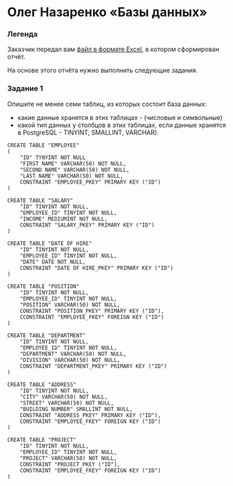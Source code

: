 # Олег Назаренко «Базы данных»

### Легенда

Заказчик передал вам [файл в формате Excel](https://github.com/netology-code/sdb-homeworks/blob/main/resources/hw-12-1.xlsx), в котором сформирован отчёт. 

На основе этого отчёта нужно выполнить следующие задания.

### Задание 1

Опишите не менее семи таблиц, из которых состоит база данных:

- какие данные хранятся в этих таблицах - (числовые и символьные)
- какой тип данных у столбцов в этих таблицах, если данные хранятся в PostgreSQL - TINYINT, SMALLINT, VARCHAR).

```
CREATE TABLE "EMPLOYEE"
(
	"ID" TYNYINT NOT NULL
	"FIRST NAME" VARCHAR(50) NOT NULL,
	"SECOND NAME" VARCHAR(50) NOT NULL,
	"LAST NAME" VARCHAR(50) NOT NULL,
	CONSTRAINT "EMPLOYEE_PKEY" PRIMARY KEY ("ID")
)

CREATE TABLE "SALARY"
	"ID" TINYINT NOT NULL,
	"EMPLOYEE_ID" TINYINT NOT NULL,
	"INCOME" MEDIUMINT NOT NULL,
	CONSTRAINT "SALARY_PKEY" PRIMARY KEY ("ID")
)

CREATE TABLE "DATE OF HIRE"
	"ID" TINYINT NOT NULL,
	"EMPLOYEE_ID" TINYINT NOT NULL,
	"DATE" DATE NOT NULL,
	CONSTRAINT "DATE OF HIRE_PKEY" PRIMARY KEY ("ID")
)

CREATE TABLE "POSITION"
	"ID" TINYINT NOT NULL,
	"EMPLOYEE_ID" TINYINT NOT NULL,
	"POSITION" VARCHAR(50) NOT NULL,
	CONSTRAINT "POSITION_PKEY" PRIMARY KEY ("ID"),
	СCONSTRAINT "EMPLOYEE_FKEY" FOREIGN KEY ("ID")
)

CREATE TABLE "DEPARTMENT"
	"ID" TINYINT NOT NULL,
	"EMPLOYEE_ID" TINYINT NOT NULL,
	"DEPARTMENT" VARCHAR(50) NOT NULL,
	"DIVISION" VARCHAR(50) NOT NULL,
	CONSTRAINT "DEPARTMENT_PKEY" PRIMARY KEY ("ID")
)

CREATE TABLE "ADDRESS"
	"ID" TINYINT NOT NULL,
	"CITY" VARCHAR(50) NOT NULL,
	"STREET" VARCHAR(50) NOT NULL,
	"BUILDING NUMBER" SMALLINT NOT NULL,
	CONSTRAINT "ADDRESS_PKEY" PRIMARY KEY ("ID"),
	CONSTRAINT "EMPLOYEE_FKEY" FOREIGN KEY ("ID")
)

CREATE TABLE "PROJECT"
	"ID" TINYINT NOT NULL,
	"EMPLOYEE_ID" TINYINT NOT NULL,
	"PROJECT" VARCHAR(50) NOT NULL,
	CONSTRAINT "PROJECT_PKEY ("ID"),
	CONSTRAINT "EMPLOYEE_FKEY" FOREIGN KEY ("ID")
)
```
